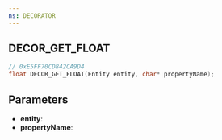 ```yaml
---
ns: DECORATOR
---
```

## DECOR_GET_FLOAT

```c
// 0xE5FF70CD842CA9D4
float DECOR_GET_FLOAT(Entity entity, char* propertyName);
```

## Parameters
* **entity**:
* **propertyName**:
